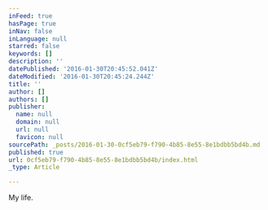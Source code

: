 ```yaml
---
inFeed: true
hasPage: true
inNav: false
inLanguage: null
starred: false
keywords: []
description: ''
datePublished: '2016-01-30T20:45:52.041Z'
dateModified: '2016-01-30T20:45:24.244Z'
title: ''
author: []
authors: []
publisher:
  name: null
  domain: null
  url: null
  favicon: null
sourcePath: _posts/2016-01-30-0cf5eb79-f790-4b85-8e55-8e1bdbb5bd4b.md
published: true
url: 0cf5eb79-f790-4b85-8e55-8e1bdbb5bd4b/index.html
_type: Article

---
```

My life.